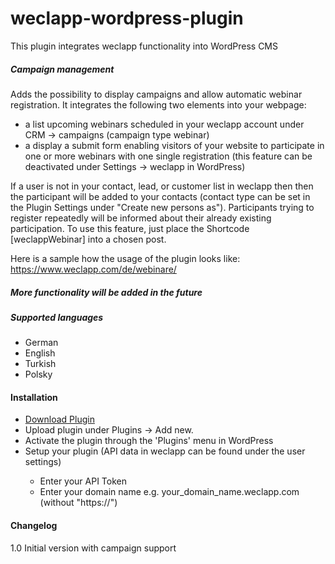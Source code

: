 # weclapp-wordpress-plugin

This plugin integrates weclapp functionality into WordPress CMS

<h5>Campaign management</h5>
Adds the possibility to display campaigns and allow automatic webinar registration. It integrates the following two elements into your webpage:


* a list upcoming webinars scheduled in your weclapp account under CRM -> campaigns (campaign type webinar)
* a display a submit form enabling visitors of your website to participate in one or more webinars with one single registration (this feature can be deactivated under Settings -> weclapp in WordPress)

If a user is not in your contact, lead, or customer list in weclapp then then the participant will be added to your contacts (contact type can be set in the Plugin Settings 
under "Create new persons as").
Participants trying to register repeatedly will be informed about their already existing participation.
To use this feature, just place the Shortcode [weclappWebinar] into a chosen post.

Here is a sample how the usage of the plugin looks like:
https://www.weclapp.com/de/webinare/

<h5>More functionality will be added in the future</h5>

<h5>Supported languages</h5>
<ul>
<li>German</li>
<li>English</li>
<li>Turkish</li>
<li>Polsky</li>
</ul>

<h4>Installation</h4>
<ul>
<li><a href="https://github.com/ertanoe/wordpress-plugin/archive/master.zip">Download Plugin</a></li>
<li>Upload plugin under Plugins -> Add new.</li>
<li>Activate the plugin through the 'Plugins' menu in WordPress</li>
<li>Setup your plugin (API data in weclapp can be found under the user settings)</li>
<ul> 
  <li>Enter your API Token</li>
  <li>Enter your domain name e.g. your_domain_name.weclapp.com (without "https://")</li>
</ul>
</ul>
<h4>Changelog</h4>

1.0 Initial version with campaign support

